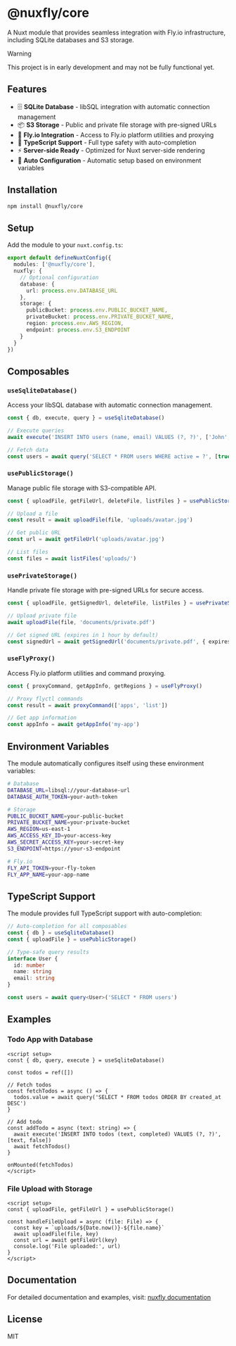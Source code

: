 # @nuxfly/core

A Nuxt module that provides seamless integration with Fly.io infrastructure, including SQLite databases and S3 storage.

> [!WARNING]
> This project is in early development and may not be fully functional yet.

## Features

- 🗄️ **SQLite Database** - libSQL integration with automatic connection management
- 📦 **S3 Storage** - Public and private file storage with pre-signed URLs
- 🔧 **Fly.io Integration** - Access to Fly.io platform utilities and proxying
- 🎯 **TypeScript Support** - Full type safety with auto-completion
- ⚡ **Server-side Ready** - Optimized for Nuxt server-side rendering
- 🔄 **Auto Configuration** - Automatic setup based on environment variables

## Installation

```bash
npm install @nuxfly/core
```

## Setup

Add the module to your `nuxt.config.ts`:

```typescript
export default defineNuxtConfig({
  modules: ['@nuxfly/core'],
  nuxfly: {
    // Optional configuration
    database: {
      url: process.env.DATABASE_URL
    },
    storage: {
      publicBucket: process.env.PUBLIC_BUCKET_NAME,
      privateBucket: process.env.PRIVATE_BUCKET_NAME,
      region: process.env.AWS_REGION,
      endpoint: process.env.S3_ENDPOINT
    }
  }
})
```

## Composables

### `useSqliteDatabase()`

Access your libSQL database with automatic connection management.

```typescript
const { db, execute, query } = useSqliteDatabase()

// Execute queries
await execute('INSERT INTO users (name, email) VALUES (?, ?)', ['John', 'john@example.com'])

// Fetch data
const users = await query('SELECT * FROM users WHERE active = ?', [true])
```

### `usePublicStorage()`

Manage public file storage with S3-compatible API.

```typescript
const { uploadFile, getFileUrl, deleteFile, listFiles } = usePublicStorage()

// Upload a file
const result = await uploadFile(file, 'uploads/avatar.jpg')

// Get public URL
const url = await getFileUrl('uploads/avatar.jpg')

// List files
const files = await listFiles('uploads/')
```

### `usePrivateStorage()`

Handle private file storage with pre-signed URLs for secure access.

```typescript
const { uploadFile, getSignedUrl, deleteFile, listFiles } = usePrivateStorage()

// Upload private file
await uploadFile(file, 'documents/private.pdf')

// Get signed URL (expires in 1 hour by default)
const signedUrl = await getSignedUrl('documents/private.pdf', { expiresIn: 3600 })
```

### `useFlyProxy()`

Access Fly.io platform utilities and command proxying.

```typescript
const { proxyCommand, getAppInfo, getRegions } = useFlyProxy()

// Proxy flyctl commands
const result = await proxyCommand(['apps', 'list'])

// Get app information
const appInfo = await getAppInfo('my-app')
```

## Environment Variables

The module automatically configures itself using these environment variables:

```bash
# Database
DATABASE_URL=libsql://your-database-url
DATABASE_AUTH_TOKEN=your-auth-token

# Storage
PUBLIC_BUCKET_NAME=your-public-bucket
PRIVATE_BUCKET_NAME=your-private-bucket
AWS_REGION=us-east-1
AWS_ACCESS_KEY_ID=your-access-key
AWS_SECRET_ACCESS_KEY=your-secret-key
S3_ENDPOINT=https://your-s3-endpoint

# Fly.io
FLY_API_TOKEN=your-fly-token
FLY_APP_NAME=your-app-name
```

## TypeScript Support

The module provides full TypeScript support with auto-completion:

```typescript
// Auto-completion for all composables
const { db } = useSqliteDatabase()
const { uploadFile } = usePublicStorage()

// Type-safe query results
interface User {
  id: number
  name: string
  email: string
}

const users = await query<User>('SELECT * FROM users')
```

## Examples

### Todo App with Database

```vue
<script setup>
const { db, query, execute } = useSqliteDatabase()

const todos = ref([])

// Fetch todos
const fetchTodos = async () => {
  todos.value = await query('SELECT * FROM todos ORDER BY created_at DESC')
}

// Add todo
const addTodo = async (text: string) => {
  await execute('INSERT INTO todos (text, completed) VALUES (?, ?)', [text, false])
  await fetchTodos()
}

onMounted(fetchTodos)
</script>
```

### File Upload with Storage

```vue
<script setup>
const { uploadFile, getFileUrl } = usePublicStorage()

const handleFileUpload = async (file: File) => {
  const key = `uploads/${Date.now()}-${file.name}`
  await uploadFile(file, key)
  const url = await getFileUrl(key)
  console.log('File uploaded:', url)
}
</script>
```

## Documentation

For detailed documentation and examples, visit: [nuxfly documentation](https://nuxfly.dev)

## License

MIT